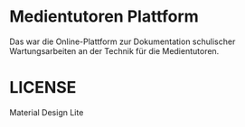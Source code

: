 # Medientutoren Plattform
Das war die Online-Plattform zur Dokumentation schulischer Wartungsarbeiten an der Technik für die Medientutoren.
# LICENSE
Material Design Lite
